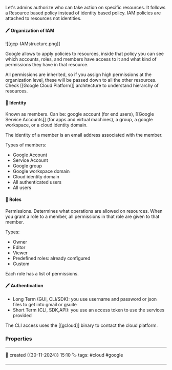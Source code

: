 
Let's admins authorize who can take action on specific resources. 
It follows a Resource based policy instead of identity based policy. 
IAM policies are attached to resources not identities.

#### 🖊️ Organization of IAM

![[gcp-IAMstructure.png]]

Google allows to apply policies to resources, inside that policy you can see which accounts, roles, and members have access to it and what kind of permissions they have in that resource.

All permissions are inherited, so if you assign high permissions at the organization level, these will be passed down to all the other resources. Check [[Google Cloud Platform]] architecture to understand hierarchy of resources.
#### 📔 Identity

Known as members. Can be: google account (for end users), [[Google Service Accounts]] (for apps and virtual machines), a group, a google workspace, or a cloud identity domain. 

The identity of a member is an email address associated with the member.

Types of members:

- Google Account
- Service Account
- Google group
- Google workspace domain
- Cloud identity domain
- All authenticated users
- All users

####  📗 Roles

Permissions. Determines what operations are allowed on resources. When you grant a role to a member, all permissions in that role are given to that member.

Types:
- Owner
- Editor
- Viewer
- Predefined roles: already configured
- Custom

Each role has a list of permissions.

#### 🖊️ Authentication

- Long Term (GUI, CLI/SDK): you use username and password or json files to get into gmail or gsuite
- Short Term (CLI, SDK,API): you use an access token to use the services provided

The CLI access uses the [[gcloud]] binary to contact the cloud platform. 



### Properties
---
📆 created   {{30-11-2024}} 15:10
🏷️ tags: #cloud #google 

---

